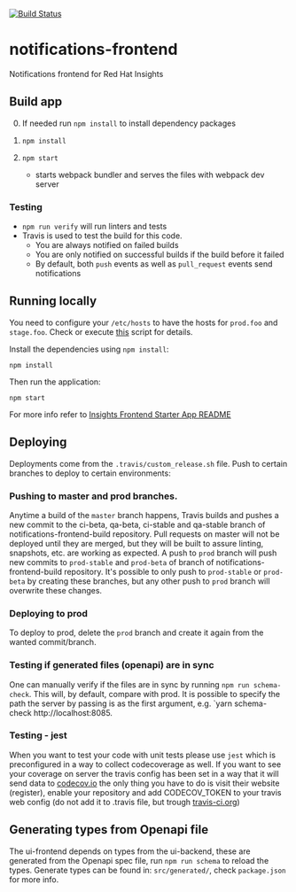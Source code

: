 [![Build Status](https://travis-ci.com/RedHatInsights/notifications-frontend.svg?branch=master)](https://travis-ci.com/RedHatInsights/notifications-frontend)

# notifications-frontend

Notifications frontend for Red Hat Insights


## Build app

0. If needed run `npm install` to install dependency packages

1. ```npm install```

2. ```npm start```
    - starts webpack bundler and serves the files with webpack dev server

### Testing

- `npm run verify` will run linters and tests
- Travis is used to test the build for this code.
  - You are always notified on failed builds
  - You are only notified on successful builds if the build before it failed
  - By default, both `push` events as well as `pull_request` events send notifications

## Running locally

You need to configure your `/etc/hosts` to have the hosts for `prod.foo` and `stage.foo`.
Check or execute [this](https://raw.githubusercontent.com/RedHatInsights/insights-proxy/master/scripts/patch-etc-hosts.sh) script for details.

Install the dependencies using `npm install`:

```shell
npm install
```

Then run the application:

```shell
npm start
```


For more info refer to [Insights Frontend Starter App README](https://github.com/RedHatInsights/insights-frontend-starter-app/blob/master/README.md)

## Deploying

Deployments come from the `.travis/custom_release.sh` file. Push to certain branches to deploy to certain environments:

### Pushing to master and prod branches.

Anytime a build of the `master` branch happens, Travis builds and pushes a new commit to the ci-beta, qa-beta, ci-stable and qa-stable branch of notifications-frontend-build repository. Pull requests on master will not be deployed until they are merged, but they will be built to assure linting, snapshots, etc. are working as expected.
A push to `prod` branch  will push new commits to `prod-stable` and `prod-beta` of branch of notifications-frontend-build repository.
It's possible to only push to `prod-stable` or `prod-beta` by creating these branches, but any other push to `prod` branch will overwrite these changes.

### Deploying to prod

To deploy to prod, delete the `prod` branch and create it again from the wanted commit/branch.

### Testing if generated files (openapi) are in sync

One can manually verify if the files are in sync by running `npm run schema-check`. This will, by default, compare with prod.
It is possible to specify the path the server by passing is as the first argument, e.g. `yarn schema-check http://localhost:8085.

### Testing - jest

When you want to test your code with unit tests please use `jest` which is preconfigured in a way to collect codecoverage as well. If you want to see your coverage on server the travis config has been set in a way that it will send data to [codecov.io](https://codecov.io) the only thing you have to do is visit their website (register), enable your repository and add CODECOV_TOKEN to your travis web config (do not add it to .travis file, but trough [travis-ci.org](https://travis-ci.org/))

## Generating types from Openapi file

The ui-frontend depends on types from the ui-backend, these are generated from the Openapi spec file, run `npm run schema` to reload the types.
Generate types can be found in: `src/generated/`, check `package.json` for more info.
